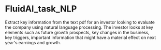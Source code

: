 # FluidAI_task_NLP
Extract key information from the text pdf for an investor looking to evaluate the company using natural language processing. The investor looks at key elements such as future growth prospects, key changes in the business, key triggers, important information that might have a material effect on next year's earnings and growth. 
